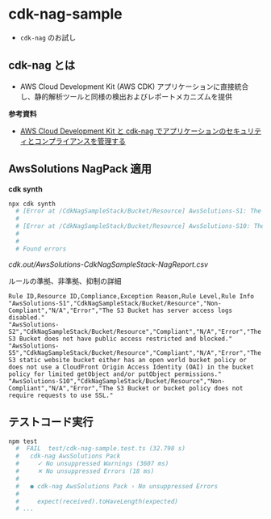 # cdk-nag-sample

- `cdk-nag` のお試し

## cdk-nag とは

- AWS Cloud Development Kit (AWS CDK) アプリケーションに直接統合し、静的解析ツールと同様の検出およびレポートメカニズムを提供

**参考資料**

- [AWS Cloud Development Kit と cdk-nag でアプリケーションのセキュリティとコンプライアンスを管理する](https://aws.amazon.com/jp/blogs/news/manage-application-security-and-compliance-with-the-aws-cloud-development-kit-and-cdk-nag/)

## AwsSolutions NagPack 適用

**cdk synth**

```sh
npx cdk synth
  # [Error at /CdkNagSampleStack/Bucket/Resource] AwsSolutions-S1: The S3 Bucket has server access logs disabled. The bucket should have server access logging enabled to provide detailed records for the requests that are made to the bucket.
  #
  # [Error at /CdkNagSampleStack/Bucket/Resource] AwsSolutions-S10: The S3 Bucket or bucket policy does not require requests to use SSL. You can use HTTPS (TLS) to help prevent potential attackers from eavesdropping on or manipulating network traffic using person-in-the-middle or similar attacks. You should allow only encrypted connections over HTTPS (TLS) using the aws:SecureTransport condition on Amazon S3 bucket policies.
  #
  #
  # Found errors
```

_cdk.out/AwsSolutions-CdkNagSampleStack-NagReport.csv_

ルールの準拠、非準拠、抑制の詳細

```csv
Rule ID,Resource ID,Compliance,Exception Reason,Rule Level,Rule Info
"AwsSolutions-S1","CdkNagSampleStack/Bucket/Resource","Non-Compliant","N/A","Error","The S3 Bucket has server access logs disabled."
"AwsSolutions-S2","CdkNagSampleStack/Bucket/Resource","Compliant","N/A","Error","The S3 Bucket does not have public access restricted and blocked."
"AwsSolutions-S5","CdkNagSampleStack/Bucket/Resource","Compliant","N/A","Error","The S3 static website bucket either has an open world bucket policy or does not use a CloudFront Origin Access Identity (OAI) in the bucket policy for limited getObject and/or putObject permissions."
"AwsSolutions-S10","CdkNagSampleStack/Bucket/Resource","Non-Compliant","N/A","Error","The S3 Bucket or bucket policy does not require requests to use SSL."
```

## テストコード実行

```sh
npm test
  #  FAIL  test/cdk-nag-sample.test.ts (32.798 s)
  #   cdk-nag AwsSolutions Pack
  #     ✓ No unsuppressed Warnings (3607 ms)
  #     ✕ No unsuppressed Errors (18 ms)
  #
  #   ● cdk-nag AwsSolutions Pack › No unsuppressed Errors
  #
  #     expect(received).toHaveLength(expected)
  # ...
```
